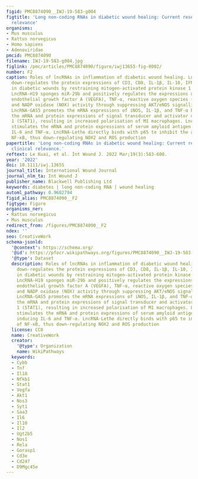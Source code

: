 ```yaml
---
figid: PMC8874090__IWJ-19-583-g004
figtitle: 'Long non‐coding RNAs in diabetic wound healing: Current research and clinical
  relevance'
organisms:
- Mus musculus
- Rattus norvegicus
- Homo sapiens
- Adenoviridae
pmcid: PMC8874090
filename: IWJ-19-583-g004.jpg
figlink: /pmc/articles/PMC8874090/figure/iwj13655-fig-0002/
number: F2
caption: Roles of lncRNAs in inflammation of diabetic wound healing. LncRNA‐ENST00000411554
  down‐regulates the protein expressions of CD3, CD8, IL‐1β, IL‐10, IFN‐γ and TNF‐α
  in diabetic wounds by restraining mitogen‐activated protein kinase 1 (MAPK) pathway.
  LncRNA‐H19 sponges miR‐29b and positively regulates the expressions of vascular
  endothelial growth factor A (VEGFA), TNF‐α, reactive oxygen species (ROS) production
  and NADP oxidase (NOX) activity through suppressing AKT/eNOS signalling pathway.
  LncRNA‐GAS5 promotes the mRNA expressions of iNOS, IL‐1β, and TNF‐α by enhancing
  the mRNA and protein expressions of signal transducer and activator of transcription
  1 (STAT1), resulting in increased polarisation of M1 macrophages. LncRNA‐MALAT1
  stimulates the mRNA and protein expressions of serum amyloid antigen 3 (SAA3), inducing
  IL‐6 and TNF‐α. LncRNA‐Lethe directly binds with p65 to inhibit the activation of
  NF‐κB, thus down‐regulating NOX2 and ROS production
papertitle: 'Long non‐coding RNAs in diabetic wound healing: Current research and
  clinical relevance.'
reftext: Le Kuai, et al. Int Wound J. 2022 Mar;19(3):583-600.
year: '2022'
doi: 10.1111/iwj.13655
journal_title: International Wound Journal
journal_nlm_ta: Int Wound J
publisher_name: Blackwell Publishing Ltd
keywords: diabetes | long non‐coding RNA | wound healing
automl_pathway: 0.9602794
figid_alias: PMC8874090__F2
figtype: Figure
organisms_ner:
- Rattus norvegicus
- Mus musculus
redirect_from: /figures/PMC8874090__F2
ndex: ''
seo: CreativeWork
schema-jsonld:
  '@context': https://schema.org/
  '@id': https://pfocr.wikipathways.org/figures/PMC8874090__IWJ-19-583-g004.html
  '@type': Dataset
  description: Roles of lncRNAs in inflammation of diabetic wound healing. LncRNA‐ENST00000411554
    down‐regulates the protein expressions of CD3, CD8, IL‐1β, IL‐10, IFN‐γ and TNF‐α
    in diabetic wounds by restraining mitogen‐activated protein kinase 1 (MAPK) pathway.
    LncRNA‐H19 sponges miR‐29b and positively regulates the expressions of vascular
    endothelial growth factor A (VEGFA), TNF‐α, reactive oxygen species (ROS) production
    and NADP oxidase (NOX) activity through suppressing AKT/eNOS signalling pathway.
    LncRNA‐GAS5 promotes the mRNA expressions of iNOS, IL‐1β, and TNF‐α by enhancing
    the mRNA and protein expressions of signal transducer and activator of transcription
    1 (STAT1), resulting in increased polarisation of M1 macrophages. LncRNA‐MALAT1
    stimulates the mRNA and protein expressions of serum amyloid antigen 3 (SAA3),
    inducing IL‐6 and TNF‐α. LncRNA‐Lethe directly binds with p65 to inhibit the activation
    of NF‐κB, thus down‐regulating NOX2 and ROS production
  license: CC0
  name: CreativeWork
  creator:
    '@type': Organization
    name: WikiPathways
  keywords:
  - Cybb
  - Tnf
  - Il18
  - Nfkb1
  - Stat1
  - Vegfa
  - Akt1
  - Nos3
  - Syt1
  - Saa3
  - Il6
  - Il10
  - Il2
  - Ugt2b5
  - Nos1
  - Rela
  - Gorasp1
  - Cd3e
  - Cd247
  - D9Mgc45e
---
```

